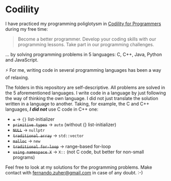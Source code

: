 # Codility

I have practiced my programming poliglotysm in [Codility for Programmers](https://app.codility.com/programmers) during my free time:

> Become a better programmer. Develop your coding skills with our programming lessons. Take part in our programming challenges.

... by solving programming problems in 5 languages: C, C++, Java, Python and JavaScript.

⚡ For me, writing code in several programming languages has been a way of relaxing.

The folders in this repository are self-descriptive. All problems are solved in the 5 aforementioned languages. I write code in a language by just following the way of thinking the own language. I did not just translate the solution written in a language to another. Taking, for example, the C and C++ languages, ***I did not*** use C code in C++ one:
- ~~`=`~~ -> `{}` list-initializer
- ~~`primitive types`~~ -> `auto` (without {} list-initializer)
- ~~`NULL`~~ -> `nullptr`
- ~~`traditional array`~~ -> `std::vector`
- ~~`malloc`~~ -> `new`
- ~~`traditional for-loop`~~ -> range-based for-loop
- ~~`using namespace X`~~ -> `X::` (not C code, but better for non-small programs)

Feel free to look at my solutions for the programming problems. Make contact with fernando.zuher@gmail.com in case of any doubt. :-)